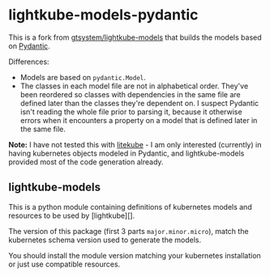 # lightkube-models-pydantic

This is a fork from
[gtsystem/lightkube-models](https://github.com/gtsystem/lightkube-models) that
builds the models based on [Pydantic](https://github.com/pydantic).

Differences:
- Models are based on `pydantic.Model`.
- The classes in each model file are not in alphabetical order. They've been
  reordered so classes with dependencies in the same file are defined later
  than the classes they're dependent on. I suspect Pydantic isn't reading the
  whole file prior to parsing it, because it otherwise errors when it
  encounters a property on a model that is defined later in the same file.

**Note:** I have not tested this with [litekube][] - I am only interested
(currently) in having kubernetes objects modeled in Pydantic, and
lightkube-models provided most of the code generation already.

## lightkube-models

This is a python module containing definitions of kubernetes
models and resources to be used by [lightkube][].

The version of this package (first 3 parts `major.minor.micro`), match 
the kubernetes schema version used to generate the models.

You should install the module version matching your kubernetes installation or just
use compatible resources.

[litekube]: https://lightkube.readthedocs.io/en/latest/
